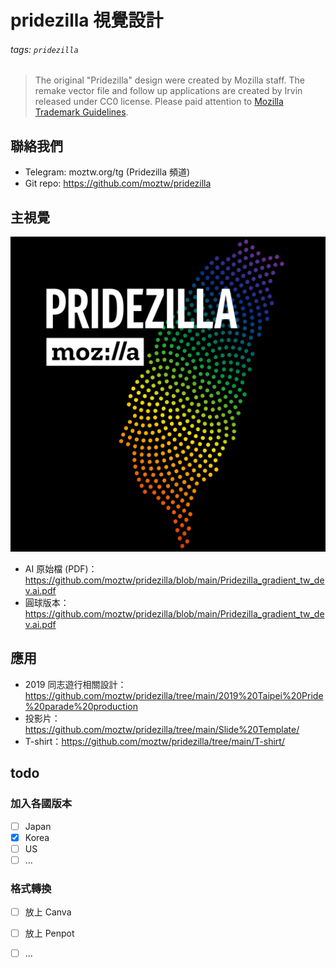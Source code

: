 # pridezilla 視覺設計

###### tags: `pridezilla`

> The original "Pridezilla" design were created by Mozilla staff. 
> The remake vector file and follow up applications are created by Irvin released under CC0 license.
> Please paid attention to [Mozilla Trademark Guidelines](https://www.mozilla.org/en-US/foundation/trademarks/policy/).

## 聯絡我們

- Telegram: moztw.org/tg (Pridezilla 頻道)
- Git repo: https://github.com/moztw/pridezilla

## 主視覺

![](https://raw.githubusercontent.com/moztw/pridezilla/main/Pridezilla_gradient_tw.png)

- AI 原始檔 (PDF)： https://github.com/moztw/pridezilla/blob/main/Pridezilla_gradient_tw_dev.ai.pdf
- 圓球版本：https://github.com/moztw/pridezilla/blob/main/Pridezilla_gradient_tw_dev.ai.pdf

## 應用

- 2019 同志遊行相關設計：https://github.com/moztw/pridezilla/tree/main/2019%20Taipei%20Pride%20parade%20production
- 投影片：https://github.com/moztw/pridezilla/tree/main/Slide%20Template/
- T-shirt：https://github.com/moztw/pridezilla/tree/main/T-shirt/

## todo

### 加入各國版本

- [ ] Japan
- [x] Korea
- [ ] US
- [ ] ... 

### 格式轉換

- [ ] 放上 Canva
- [ ] 放上 Penpot
- [ ] ...

